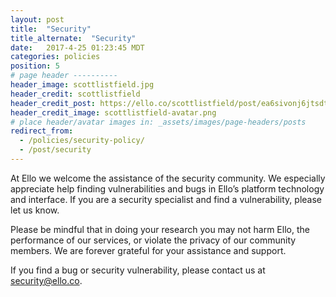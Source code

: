 ```yaml
---
layout: post
title:  "Security"
title_alternate:  "Security"
date:   2017-4-25 01:23:45 MDT
categories: policies
position: 5
# page header ----------
header_image: scottlistfield.jpg
header_credit: scottlistfield
header_credit_post: https://ello.co/scottlistfield/post/ea6sivonj6jtsdtel4ngig
header_credit_image: scottlistfield-avatar.png
# place header/avatar images in: _assets/images/page-headers/posts
redirect_from:
  - /policies/security-policy/
  - /post/security
---
```

At Ello we welcome the assistance of the security community. We especially appreciate help finding vulnerabilities and bugs in Ello’s platform technology and interface. If you are a security specialist and find a vulnerability, please let us know.

Please be mindful that in doing your research you may not  harm Ello, the performance of our services, or violate the privacy of our community members. We are forever grateful for your assistance and support.

If you find a bug or security vulnerability, please contact us at security@ello.co.
